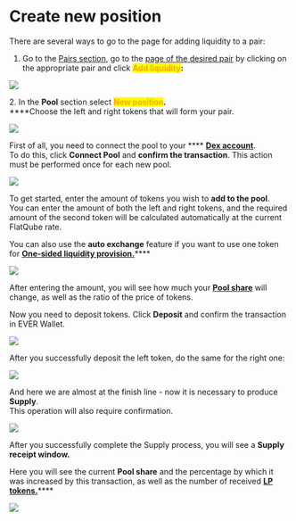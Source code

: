 # Create new position

There are several ways to go to the page for adding liquidity to a pair:

1. Go to the [Pairs section](../../pairs/), go to the [page of the desired pair](../../pairs/interface/pair-page/) by clicking on the appropriate pair and click <mark style="color:orange;">**Add liquidity**</mark>**:**

![](<../../../.gitbook/assets/image (141).png>)

2\. In the **Pool** section select <mark style="color:orange;">**New position**</mark>**.**\
\*\*\*\*Choose the left and right tokens that will form your pair.

![](<../../../.gitbook/assets/image (162).png>)

First of all, you need to connect the pool to your \*\*\*\* [**Dex account**](connect-dex-account.md).\
To do this, click **Connect Pool** and **confirm the transaction**. This action must be performed once for each new pool.

![](<../../../.gitbook/assets/image (211).png>)

To get started, enter the amount of tokens you wish to **add to the pool**.\
You can enter the amount of both the left and right tokens, and the required amount of the second token will be calculated automatically at the current FlatQube rate.

You can also use the **auto exchange** feature if you want to use one token for [**One-sided liquidity provision.**](add-liquidity.md#one-sided-liquidity-provision)\*\*\*\*

![](<../../../.gitbook/assets/image (52).png>)

After entering the amount, you will see how much your [**Pool share**](../pool-economics.md) will change, as well as the ratio of the price of tokens.

Now you need to deposit tokens. Click **Deposit** and confirm the transaction in EVER Wallet.

![](<../../../.gitbook/assets/image (156).png>)

After you successfully deposit the left token, do the same for the right one:

![](<../../../.gitbook/assets/image (212).png>)

And here we are almost at the finish line - now it is necessary to produce **Supply**.\
This operation will also require confirmation.

![](<../../../.gitbook/assets/image (207).png>)

After you successfully complete the Supply process, you will see a **Supply receipt window.**

Here you will see the current **Pool share** and the percentage by which it was increased by this transaction, as well as the number of received [**LP tokens.**](calculate-the-amount-of-lp-tokens.md)\*\*\*\*

![](<../../../.gitbook/assets/image (148).png>)

##
